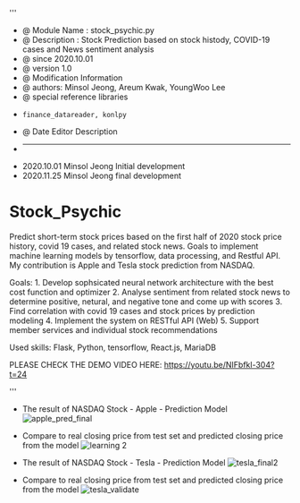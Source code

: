 '''
 * @ Module Name : stock_psychic.py
 * @ Description : Stock Prediction based on stock histody, COVID-19 cases and News sentiment analysis
 * @ since 2020.10.01
 * @ version 1.0
 * @ Modification Information
 * @ authors: Minsol Jeong, Areum Kwak, YoungWoo Lee
 * @ special reference libraries
 *     finance_datareader, konlpy
 * @ Date         Editor              Description
 *  -------    ----------------    ---------------------------
 *  2020.10.01    Minsol Jeong          Initial development
 *  2020.11.25    Minsol Jeong          final development



 # Stock_Psychic
Predict short-term stock prices based on the first half of 2020 stock price history, covid 19 cases, and related stock news. Goals to implement machine learning models by tensorflow, data processing, and Restful API. My contribution is Apple and Tesla stock prediction from NASDAQ.

Goals: 1. Develop sophsicated neural network architecture with the best cost function and optimizer
       2. Analyse sentiment from related stock news to determine positive, netural, and negative tone and come up with scores
       3. Find correlation with covid 19 cases and stock prices by prediction modeling
       4. Implement the system on RESTful API (Web)
       5. Support member services and individual stock recommendations
       
Used skills: Flask, Python, tensorflow, React.js, MariaDB

PLEASE CHECK THE DEMO VIDEO HERE: https://youtu.be/NIFbfkl-304?t=24

''' 

* The result of NASDAQ Stock - Apple - Prediction Model
![apple_pred_final](https://user-images.githubusercontent.com/60868240/100791122-222de200-345c-11eb-9edd-754c53abdcd9.png) 
- Compare to real closing price from test set and predicted closing price from the model
![learning 2](https://user-images.githubusercontent.com/60868240/100791409-9072a480-345c-11eb-8c99-9311c06ff1b8.png)

* The result of NASDAQ Stock - Tesla - Prediction Model
![tesla_final2](https://user-images.githubusercontent.com/60868240/100791804-10990a00-345d-11eb-9ea7-0dd0f092c503.png)
- Compare to real closing price from test set and predicted closing price from the model
![tesla_validate](https://user-images.githubusercontent.com/60868240/100791816-142c9100-345d-11eb-952c-add87f56fc7c.png)
